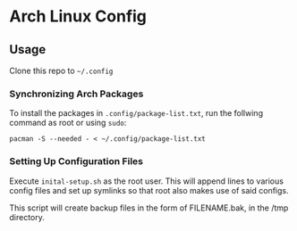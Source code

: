 # Arch Linux Config

## Usage

Clone this repo to `~/.config`

### Synchronizing Arch Packages

To install the packages in `.config/package-list.txt`, run the follwing command as root or using `sudo`:
```
pacman -S --needed - < ~/.config/package-list.txt
```

### Setting Up Configuration Files

Execute `inital-setup.sh` as the root user. This will append lines to various config files and set up symlinks so that root also makes use of said configs.

This script will create backup files in the form of FILENAME.bak, in the /tmp directory.
